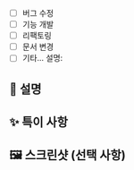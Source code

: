 <!-- 제목 양식: `[태그] #{task 작업 번호}: 커밋 메시지`로 작성해주세요!! -->
<!-- 우측의 reviewers, assignees, labels, projects, milestone 등도 설정해주세요!! -->

<!-- 리뷰어가 코드의 문맥을 빠르게 파악할 수 있도록 PR의 내용에서 충분한 정보를 전달해주세요.-->

<!-- 체크 해주세요. -->

- [ ] 버그 수정
- [ ] 기능 개발
- [ ] 리팩토링
- [ ] 문서 변경
- [ ] 기타... 설명:

## 📝 설명

<!-- 어떤 작업 사항이 있는지 간략하게 설명해주세요. -->

## ✨ 특이 사항

<!-- 리뷰어에게 특정 사항을 전달할 내용이 있다면 여기에 작성해주세요. -->

## 🖼️ 스크린샷 (선택 사항)

<!-- 변경 사항에 대한 스크린샷이 있다면 여기에 첨부해주세요. -->
